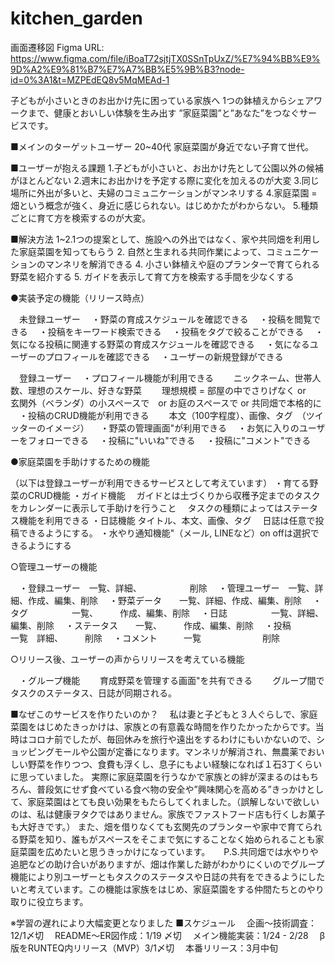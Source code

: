 # kitchen_garden

画面遷移図
Figma URL: https://www.figma.com/file/iBoaT72sjtjTX0SSnTpUxZ/%E7%94%BB%E9%9D%A2%E9%81%B7%E7%A7%BB%E5%9B%B3?node-id=0%3A1&t=MZPEdEQ8v5MqMEAd-1

子どもが小さいときのお出かけ先に困っている家族へ
1つの鉢植えからシェアワークまで、健康とおいしい体験を生み出す
”家庭菜園”と”あなた”をつなぐサービスです。

■メインのターゲットユーザー
    20~40代
    家庭菜園が身近でない子育て世代。

■ユーザーが抱える課題
    1.子どもが小さいと、お出かけ先として公園以外の候補がほとんどない
    2.週末にお出かけを予定する際に変化を加えるのが大変
    3.同じ場所に外出が多いと、夫婦のコミュニケーションがマンネリする
    4.家庭菜園 = 畑という概念が強く、身近に感じられない。はじめかたがわからない。
    5.種類ごとに育て方を検索するのが大変。

■解決方法
    1~2.1つの提案として、施設への外出ではなく、家や共同畑を利用した家庭菜園を知ってもらう
    2.  自然と生まれる共同作業によって、コミュニケーションのマンネリを解消できる
    4.  小さい鉢植えや庭のプランターで育てられる野菜を紹介する
    5.  ガイドを表示して育て方を検索する手間を少なくする


●実装予定の機能（リリース時点）

　未登録ユーザー
　・野菜の育成スケジュールを確認できる
　・投稿を閲覧できる
　・投稿をキーワード検索できる
　・投稿をタグで絞ることができる
　・気になる投稿に関連する野菜の育成スケジュールを確認できる
　・気になるユーザーのプロフィールを確認できる
　・ユーザーの新規登録ができる

　登録ユーザー
　・プロフィール機能が利用できる
　　ニックネーム、世帯人数、理想のスケール、好きな野菜
　　理想規模 = 部屋の中でさりげなく or　　玄関外（ベランダ）の小スペースで　or お庭のスペースで or 共同畑で本格的に
　・投稿のCRUD機能が利用できる
　　本文（100字程度）、画像、タグ　（ツイッターのイメージ）
　・野菜の管理画面"が利用できる
　・お気に入りのユーザーをフォローできる
　・投稿に"いいね"できる
　・投稿に"コメント"できる


●家庭菜園を手助けするための機能

（以下は登録ユーザーが利用できるサービスとして考えています）
・育てる野菜のCRUD機能
・ガイド機能
　ガイドとは土づくりから収穫予定までのタスクをカレンダーに表示して手助けを行うこと
　タスクの種類によってはステータス機能を利用できる
・日誌機能
    タイトル、本文、画像、タグ
　日誌は任意で投稿できるようにする。
・水やり通知機能"（メール, LINEなど）on offは選択できるようにする



○管理ユーザーの機能

　・登録ユーザー　一覧、詳細、　　　　　　削除
　・管理ユーザー　一覧、詳細、作成、編集、削除
　・野菜データ　　一覧、詳細、作成、編集、削除
　・タグ　　　　　一覧、　　　作成、編集、削除
　・日誌　　　　　一覧、詳細、　　　編集、削除
　・ステータス　　一覧、　　　作成、編集、削除
　・投稿　　　　　一覧　詳細、　　　削除
　・コメント　　　一覧　　　　　　　削除

○リリース後、ユーザーの声からリリースを考えている機能

　・グループ機能
　　育成野菜を管理する画面"を共有できる
　　グループ間でタスクのステータス、日誌が同期される。

■なぜこのサービスを作りたいのか？
　私は妻と子どもと３人ぐらしで、家庭菜園をはじめたきっかけは、家族との有意義な時間を作りたかったからです。当時はコロナ前でしたが、毎回休みを旅行や遠出をするわけにもいかないので、ショッピングモールや公園が定番になります。マンネリが解消され、無農薬でおいしい野菜を作りつつ、食費も浮くし、息子にもよい経験になれば１石3丁くらいに思っていました。
    実際に家庭菜園を行うなかで家族との絆が深まるのはもちろん、普段気にせず食べている食べ物の安全や”興味関心を高める”きっかけとして、家庭菜園はとても良い効果をもたらしてくれました。（誤解しないで欲しいのは、私は健康ヲタクではありません。家族でファストフード店も行くしお菓子も大好きです。）
また、畑を借りなくても玄関先のプランターや家中で育てられる野菜を知り、誰もがスペースをそこまで気にすることなく始められることも家庭菜園を広めたいと思うきっかけになっています。
　
P.S.共同畑では水やりや追肥などの助け合いがありますが、畑は作業した跡がわかりにくいのでグループ機能により別ユーザーともタスクのステータスや日誌の共有をできるようにしたいと考えています。この機能は家族をはじめ、家庭菜園をする仲間たちとのやり取りに役立ちます。

※学習の遅れにより大幅変更となりました
■スケジュール
　企画〜技術調査：12/1〆切
　README〜ER図作成：1/19 〆切
　メイン機能実装：1/24 - 2/28
　β版をRUNTEQ内リリース（MVP）3/1〆切
　本番リリース：3月中旬

